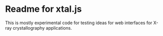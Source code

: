Readme for xtal.js 
==================

This is mostly experimental code for testing ideas for web interfaces for
X-ray crystallography applications.
